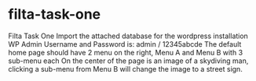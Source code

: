 # filta-task-one
Filta Task One
Import the attached database for the wordpress installation
WP Admin Username and Password is: admin / 12345abcde
The default home page should have 2 menu on the right, Menu A and Menu B with 3 sub-menu each
On the center of the page is an image of a skydiving man, clicking a sub-menu from Menu B will change the image to a street sign.
